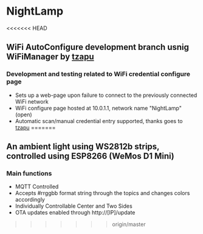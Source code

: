 # NightLamp

<<<<<<< HEAD
## WiFi AutoConfigure development branch usnig WiFiManager by [tzapu](https://github.com/tzapu/WiFiManager)

### Development and testing related to WiFi credential configure page
- Sets up a web-page upon failure to connect to the previously connected WiFi network
- WiFi configure page hosted at 10.0.1.1, network name "NightLamp" (open)
- Automatic scan/manual credential entry supported, thanks goes to [tzapu](https://github.com/tzapu/WiFiManager)
=======
## An ambient light using WS2812b strips, controlled using ESP8266 (WeMos D1 Mini)

### Main functions
- MQTT Controlled
- Accepts #rrggbb format string through the topics and changes colors accordingly
- Individually Controllable Center and Two Sides
- OTA updates enabled through http://[IP]/update
>>>>>>> origin/master
